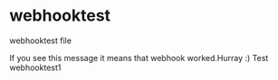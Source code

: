 # webhooktest
webhooktest file


If you see this message it means that webhook worked.Hurray
:)
Test webhooktest1
